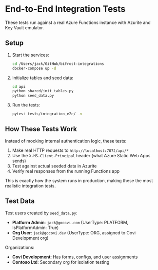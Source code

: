 # End-to-End Integration Tests

These tests run against a real Azure Functions instance with Azurite and Key Vault emulator.

## Setup

1. Start the services:
   ```bash
   cd /Users/jack/GitHub/bifrost-integrations
   docker-compose up -d
   ```

2. Initialize tables and seed data:
   ```bash
   cd api
   python shared/init_tables.py
   python seed_data.py
   ```

3. Run the tests:
   ```bash
   pytest tests/integration_e2e/ -v
   ```

## How These Tests Work

Instead of mocking internal authentication logic, these tests:

1. Make real HTTP requests to `http://localhost:7072/api/*`
2. Use the `X-MS-Client-Principal` header (what Azure Static Web Apps sends)
3. Test against actual seeded data in Azurite
4. Verify real responses from the running Functions app

This is exactly how the system runs in production, making these the most realistic integration tests.

## Test Data

Test users created by `seed_data.py`:
- **Platform Admin**: `jack@gocovi.com` (UserType: PLATFORM, IsPlatformAdmin: True)
- **Org User**: `jack@gocovi.dev` (UserType: ORG, assigned to Covi Development org)

Organizations:
- **Covi Development**: Has forms, configs, and user assignments
- **Contoso Ltd**: Secondary org for isolation testing

